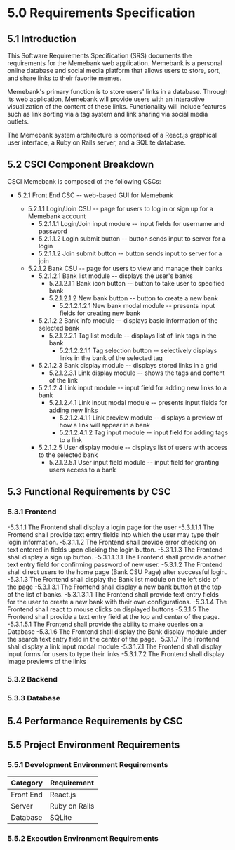 # 5.0	Requirements Specification


## 5.1	Introduction

This Software Requirements Specification (SRS) documents the requirements for the Memebank web application. Memebank is a personal online database and social media platform that allows users to store, sort, and share links to their favorite memes.

Memebank's primary function is to store users' links in a database. Through its web application, Memebank will provide users with an interactive visualization of the content of these links. Functionality will include features such as link sorting via a tag system and link sharing via social media outlets.

The Memebank system architecture is comprised of a React.js graphical user interface, a Ruby on Rails server, and a SQLite database.

## 5.2	CSCI Component Breakdown

CSCI Memebank is composed of the following CSCs:

- 5.2.1 Front End CSC -- web-based GUI for Memebank

  - 5.2.1.1 Login/Join CSU -- page for users to log in or sign up for a Memebank account
    - 5.2.1.1.1 Login/Join input module -- input fields for username and password
    - 5.2.1.1.2 Login submit button -- button sends input to server for a login
    - 5.2.1.1.2 Join submit button -- button sends input to server for a join
  - 5.2.1.2 Bank CSU -- page for users to view and manage their banks
    - 5.2.1.2.1 Bank list module -- displays the user's banks
      - 5.2.1.2.1.1 Bank icon button -- button to take user to specified bank
      - 5.2.1.2.1.2 New bank button -- button to create a new bank
        - 5.2.1.2.1.2.1 New bank modal module -- presents input fields for creating new bank
    - 5.2.1.2.2 Bank info module -- displays basic information of the selected bank
      - 5.2.1.2.2.1 Tag list module -- displays list of link tags in the bank
        - 5.2.1.2.2.1.1 Tag selection button -- selectively displays links in the bank of the selected tag
    - 5.2.1.2.3 Bank display module -- displays stored links in a grid
      - 5.2.1.2.3.1 Link display module -- shows the tags and content of the link
    - 5.2.1.2.4 Link input module -- input field for adding new links to a bank
      - 5.2.1.2.4.1 Link input modal module -- presents input fields for adding new links
        - 5.2.1.2.4.1.1 Link preview module -- displays a preview of how a link will appear in a bank
        - 5.2.1.2.4.1.2 Tag input module -- input field for adding tags to a link
    - 5.2.1.2.5 User display module -- displays list of users with access to the selected bank
      - 5.2.1.2.5.1 User input field module -- input field for granting users access to a bank

## 5.3	Functional Requirements by CSC

### 5.3.1	Frontend
  -5.3.1.1 The Frontend shall display a login page for the user
    -5.3.1.1.1 The Frontend shall provide text entry fields into which the user may type their login information.
    -5.3.1.1.2 The Frontend shall provide error checking on text entered in fields upon clicking the login button.
    -5.3.1.1.3 The Frontend shall display a sign up button.
      -5.3.1.1.3.1 The Frontend shall provide another text entry field for confirming password of new user.
  -5.3.1.2 The Frontend shall direct users to the home page (Bank CSU Page) after successful login.
  -5.3.1.3 The Frontend shall display the Bank list module on the left side of the page
    -5.3.1.3.1 The Frontend shall display a new bank button at the top of the list of banks.
      -5.3.1.3.1.1 The Frontend shall provide text entry fields for the user to create a new bank with their own configurations.
  -5.3.1.4 The Frontend shall react to mouse clicks on displayed buttons
  -5.3.1.5 The Frontend shall provide a text entry field at the top and center of the page.
    -5.3.1.5.1 The Frontend shall provide the ability to make queries on a Database
  -5.3.1.6 The Frontend shall display the Bank display module under the search text entry field in the center of the page.
  -5.3.1.7 The Frontend shall display a link input modal module
    -5.3.1.7.1 The Frontend shall display input forms for users to type their links
    -5.3.1.7.2 The Frontend shall display image previews of the links
### 5.3.2	Backend

### 5.3.3	Database

## 5.4	Performance Requirements by CSC

## 5.5	Project Environment Requirements

### 5.5.1	Development Environment Requirements

| Category | Requirement |
|---|---|
| Front End | React.js |
| Server | Ruby on Rails |
| Database | SQLite |

### 5.5.2	Execution Environment Requirements
